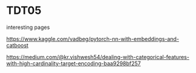 # TDT05

interesting pages 

https://www.kaggle.com/vadbeg/pytorch-nn-with-embeddings-and-catboost

https://medium.com/@kr.vishwesh54/dealing-with-categorical-features-with-high-cardinality-target-encoding-baa9298bf257
